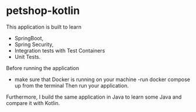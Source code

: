# petshop-kotlin

This application is built to learn 
- SpringBoot, 
- Spring Security,
- Integration tests with Test Containers 
- Unit Tests.

Before running the application
- make sure that Docker is running on your machine
-run docker compose up from the terminal
Then run your application.

Furthermore, I build the same application in Java to learn some Java and compare it with Kotlin.










